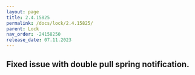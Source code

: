 ```yaml
---
layout: page
title: 2.4.15825
permalink: /docs/lock/2.4.15825/
parent: Lock
nav_order: -24158250
release_date: 07.11.2023
---
```


## Fixed issue with double pull spring notification.
